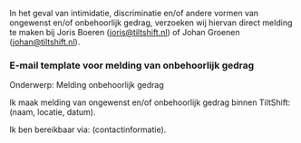 In het geval van intimidatie, discriminatie en/of andere vormen van ongewenst en/of onbehoorlijk gedrag, verzoeken wij hiervan direct melding te maken bij Joris Boeren (joris@tiltshift.nl) of Johan Groenen (johan@tiltshift.nl).

### E-mail template voor melding van onbehoorlijk gedrag

Onderwerp: Melding onbehoorlijk gedrag

Ik maak melding van ongewenst en/of onbehoorlijk gedrag binnen TiltShift: (naam, locatie, datum).

Ik ben bereikbaar via: (contactinformatie).

